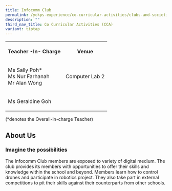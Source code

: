 ```yaml
---
title: Infocomm Club
permalink: /yckps-experience/co-curricular-activities/clubs-and-societies/infocomm-club/
description: ""
third_nav_title: Co Curricular Activities (CCA)
variant: tiptap
---
```

<table style="minWidth: 50px">
<colgroup>
<col>
<col>
</colgroup>
<tbody>
<tr>
<th rowspan="1" colspan="1">
<p>Teacher -In- Charge</p>
</th>
<th rowspan="1" colspan="1">
<p>Venue</p>
</th>
</tr>
<tr>
<td rowspan="1" colspan="1">
<p>Ms Sally Poh*
<br>Ms Nur Farhanah
<br>Mr Alan Wong</p>
</td>
<td rowspan="1" colspan="1">
<p>Computer Lab 2</p>
</td>
</tr>
<tr>
<td rowspan="1" colspan="1">
<p>Ms Geraldine Goh</p>
</td>
<td rowspan="1" colspan="1">
<p></p>
</td>
</tr>
</tbody>
</table>
<p>(*denotes the Overall-in-charge Teacher)&nbsp;</p>
<h2>About Us</h2>
<h3><strong>Imagine the possibilities</strong></h3>
<p>The Infocomm Club members are exposed to variety of digital medium. The
club provides its members with opportunities to offer their skills and
knowledge within the school and beyond. Members learn how to control drones
and participate in robotics project. They also take part in external competitions
to pit their skills against their counterparts from other schools.</p>